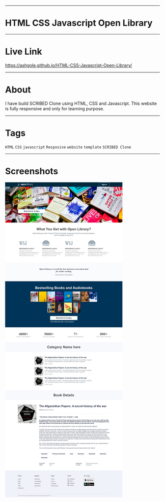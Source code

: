 ***
# HTML CSS Javascript Open Library

***
# Live Link
https://ashgole.github.io/HTML-CSS-Javascript-Open-Library/

***
# About
I have build SCRIBED Clone using HTML, CSS and Javascript. This website is fully responsive and only for learning purpose.
***
# Tags
`HTML` `CSS` `javascript` `Resposive` `website` `template` `SCRIBED Clone`

***
# Screenshots

![alt text](https://github.com/ashgole/HTML-CSS-Javascript-Open-Library/blob/main/screenshots/1.png)
